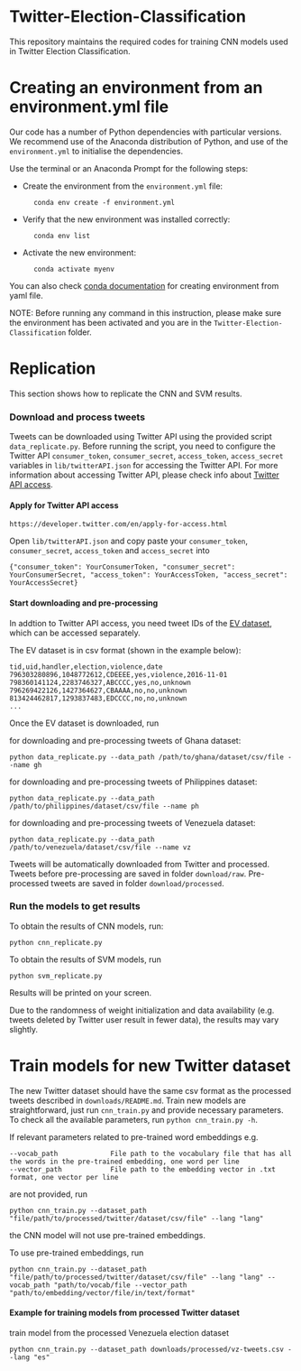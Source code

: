 # Twitter-Election-Classification

This repository maintains the required codes for training CNN models used in Twitter Election Classification.

# Creating an environment from an environment.yml file

Our code has a number of Python dependencies with particular versions. We recommend use of the Anaconda distribution of Python, and use of the ``environment.yml`` to initialise the dependencies. 

Use the terminal or an Anaconda Prompt for the following steps:

- Create the environment from the ``environment.yml`` file:
```
      conda env create -f environment.yml
```

- Verify that the new environment was installed correctly:
```
      conda env list
```

- Activate the new environment: 
```
      conda activate myenv
```

You can also check [conda documentation](https://docs.conda.io/projects/conda/en/latest/user-guide/tasks/manage-environments.html#creating-an-environment-from-an-environment-yml-file) for creating environment from yaml file.

NOTE: Before running any command in this instruction, please make sure the environment has been activated and you are in the ```Twitter-Election-Classification``` folder.

# Replication
This section shows how to replicate the CNN and SVM results. 

### Download and process tweets
Tweets can be downloaded using Twitter API using the provided script ``data_replicate.py``. Before running the script, you need to configure the Twitter API ``consumer_token``, ``consumer_secret``, ``access_token``, ``access_secret`` variables in ```lib/twitterAPI.json``` for accessing the Twitter API.
For more information about accessing Twitter API, please check info about [Twitter API access](https://developer.twitter.com/en/apply-for-access.html). 

#### Apply for Twitter API access

```
https://developer.twitter.com/en/apply-for-access.html
```
Open ```lib/twitterAPI.json``` and copy paste your ```consumer_token```, ```consumer_secret```, ```access_token``` and ```access_secret``` into
```
{"consumer_token": YourConsumerToken, "consumer_secret": YourConsumerSecret, "access_token": YourAccessToken, "access_secret": YourAccessSecret}
```

#### Start downloading and pre-processing

In addtion to Twitter API access, you need tweet IDs of the [EV dataset](http://researchdata.gla.ac.uk/564/), which can be accessed separately. 

The EV dataset is in csv format (shown in the example below):
```
tid,uid,handler,election,violence,date
796303280896,1048772612,CDEEEE,yes,violence,2016-11-01
798360141124,2283746327,ABCCCC,yes,no,unknown
796269422126,1427364627,CBAAAA,no,no,unknown
813424462817,1293837483,EDCCCC,no,no,unknown
...
```

Once the EV dataset is downloaded, run

for downloading and pre-processing tweets of Ghana dataset:
```
python data_replicate.py --data_path /path/to/ghana/dataset/csv/file --name gh
```
for downloading and pre-processing tweets of Philippines dataset:
```
python data_replicate.py --data_path /path/to/philippines/dataset/csv/file --name ph
```
for downloading and pre-processing tweets of Venezuela dataset:
```
python data_replicate.py --data_path /path/to/venezuela/dataset/csv/file --name vz
```
Tweets will be automatically downloaded from Twitter and processed. 
Tweets before pre-processing are saved in folder ```download/raw```.
Pre-processed tweets are saved in folder ```download/processed```.

### Run the models to get results
To obtain the results of CNN models, run:
```
python cnn_replicate.py
``` 

To obtain the results of SVM models, run
```
python svm_replicate.py
```
Results will be printed on your screen.

Due to the randomness of weight initialization and data availability (e.g. tweets deleted by Twitter user result in fewer data), the results may vary slightly.

# Train models for new Twitter dataset
The new Twitter dataset should have the same csv format as the processed tweets described in ``downloads/README.md``. Train new models are straightforward, just run ``` cnn_train.py ``` and provide necessary parameters. 
To check all the available parameters, run ```python cnn_train.py -h```.

If relevant parameters related to pre-trained word embeddings
 e.g.
 ```
 --vocab_path             File path to the vocabulary file that has all the words in the pre-trained embedding, one word per line
 --vector_path            File path to the embedding vector in .txt format, one vector per line
 ```
are not provided, run
```
python cnn_train.py --dataset_path "file/path/to/processed/twitter/dataset/csv/file" --lang "lang"
```
the CNN model will not use pre-trained embeddings.

To use pre-trained embeddings, run
```
python cnn_train.py --dataset_path "file/path/to/processed/twitter/dataset/csv/file" --lang "lang" --vocab_path "path/to/vocab/file --vector_path "path/to/embedding/vector/file/in/text/format"
```

#### Example for training models from processed Twitter dataset
train model from the processed Venezuela election dataset
```
python cnn_train.py --dataset_path downloads/processed/vz-tweets.csv --lang "es"
```

 
